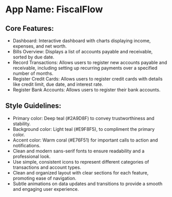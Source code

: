 # **App Name**: FiscalFlow

## Core Features:

- Dashboard: Interactive dashboard with charts displaying income, expenses, and net worth.
- Bills Overview: Displays a list of accounts payable and receivable, sorted by due date.
- Record Transactions: Allows users to register new accounts payable and receivable, including setting up recurring payments over a specified number of months.
- Register Credit Cards: Allows users to register credit cards with details like credit limit, due date, and interest rate.
- Register Bank Accounts: Allows users to register their bank accounts.

## Style Guidelines:

- Primary color: Deep teal (#2A9D8F) to convey trustworthiness and stability.
- Background color: Light teal (#E9F8F5), to compliment the primary color.
- Accent color: Warm coral (#E76F51) for important calls to action and notifications.
- Clean and modern sans-serif fonts to ensure readability and a professional look.
- Use simple, consistent icons to represent different categories of transactions and account types.
- Clean and organized layout with clear sections for each feature, promoting ease of navigation.
- Subtle animations on data updates and transitions to provide a smooth and engaging user experience.